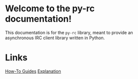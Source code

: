 # Welcome to the py-rc documentation!
This documentation is for the `py-rc` library, meant to provide an asynchronous IRC client library written in Python.

# Links
[How-To Guides](how-to-guides.md)
[Explanation](explanation.md)